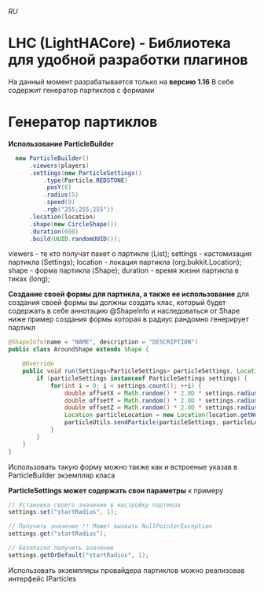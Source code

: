 *RU*

# LHC (LightHACore) - Библиотека для удобной разработки плагинов
  На данный момент разрабатывается только на **версию 1.16**
  В себе содержит генератор партиклов с формами

# Генератор партиклов
   **Использование ParticleBuilder**
  
```java
  new ParticleBuilder()
      .viewers(players)
      .settings(new ParticleSettings()
          .type(Particle.REDSTONE)
          .posY(0)
          .radius(5)
          .speed(0)
          .rgb("255;255;255"))
      .location(location)
      .shape(new CircleShape())
      .duration(600)
      .build(UUID.randomUUID());
```
viewers - те кто получат пакет о партикле (List<Player>);
settings - кастомизация партикла (Settings<ParticleSettings>);
location - локация партикла (org.bukkit.Location);
shape - форма партикла (Shape);
duration - время жизни партикла в тиках (long);

**Создание своей формы для партикла, а также ее использование**
для создания своей формы вы должны создать клас, который будет содержать в себе аннотацию @ShapeInfo и наследоваться от Shape
ниже пример создания формы которая в радиус рандомно генерирует партикл
```java
@ShapeInfo(name = "NAME", description = "DESCRIPTION")
public class AroundShape extends Shape {

    @Override
    public void run(Settings<ParticleSettings> particleSettings, Location location, List<Player> viewers) {
        if (particleSettings instanceof ParticleSettings settings) {
            for(int i = 0; i < settings.count(); ++i) {
                double offsetX = Math.random() * 2.0D * settings.radius() - settings.radius();
                double offsetY = Math.random() * 2.0D * settings.radius() - settings.radius();
                double offsetZ = Math.random() * 2.0D * settings.radius() - settings.radius();
                Location particleLocation = new Location(location.getWorld(), location.getX() + offsetX, location.getY() + offsetY, location.getZ() + offsetZ);
                particleUtils.sendParticle(particleSettings, particleLocation, viewers, 0, 0, 0);
            }
        }
    }
}
```
Использовать такую форму можно также как и встроеные указав в ParticleBuilder экземпляр класа

**ParticleSettings
может содержать свои параметры**
к примеру

```java
// Установка своего значения в настройку партикла
settings.set("startRadius", 1);

// Получить значение !! Может вызвать NullPointerException
settings.get("startRadius");

// Безопасно получить значение
settings.getOrDefault("startRadius", 1);
```

Использовать экземпляры провайдера партиклов можно реализовав интерфейс IParticles

